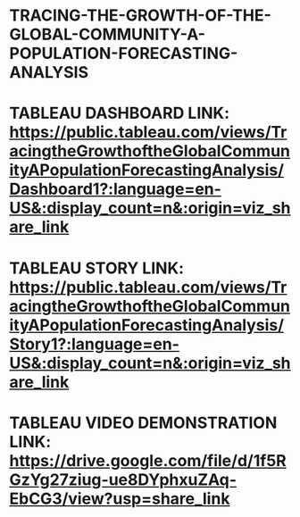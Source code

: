 # TRACING-THE-GROWTH-OF-THE-GLOBAL-COMMUNITY-A-POPULATION-FORECASTING-ANALYSIS
# TABLEAU DASHBOARD LINK: https://public.tableau.com/views/TracingtheGrowthoftheGlobalCommunityAPopulationForecastingAnalysis/Dashboard1?:language=en-US&:display_count=n&:origin=viz_share_link
# TABLEAU STORY LINK: https://public.tableau.com/views/TracingtheGrowthoftheGlobalCommunityAPopulationForecastingAnalysis/Story1?:language=en-US&:display_count=n&:origin=viz_share_link
# TABLEAU VIDEO DEMONSTRATION LINK: https://drive.google.com/file/d/1f5RGzYg27ziug-ue8DYphxuZAq-EbCG3/view?usp=share_link
